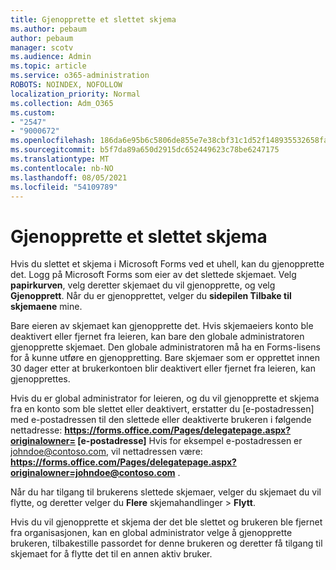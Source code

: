 ```yaml
---
title: Gjenopprette et slettet skjema
ms.author: pebaum
author: pebaum
manager: scotv
ms.audience: Admin
ms.topic: article
ms.service: o365-administration
ROBOTS: NOINDEX, NOFOLLOW
localization_priority: Normal
ms.collection: Adm_O365
ms.custom:
- "2547"
- "9000672"
ms.openlocfilehash: 186da6e95b6c5806de855e7e38cbf31c1d52f148935532658fae0cc3fe111f35
ms.sourcegitcommit: b5f7da89a650d2915dc652449623c78be6247175
ms.translationtype: MT
ms.contentlocale: nb-NO
ms.lasthandoff: 08/05/2021
ms.locfileid: "54109789"
---
```

# <a name="restore-a-deleted-form"></a>Gjenopprette et slettet skjema

Hvis du slettet et skjema i Microsoft Forms ved et uhell, kan du gjenopprette det. Logg på Microsoft Forms som eier av det slettede skjemaet. Velg **papirkurven**, velg deretter skjemaet du vil gjenopprette, og velg **Gjenopprett**. Når du er gjenopprettet, velger du **sidepilen Tilbake til skjemaene** mine.

Bare eieren av skjemaet kan gjenopprette det. Hvis skjemaeiers konto ble deaktivert eller fjernet fra leieren, kan bare den globale administratoren gjenopprette skjemaet. Den globale administratoren må ha en Forms-lisens for å kunne utføre en gjenoppretting. Bare skjemaer som er opprettet innen 30 dager etter at brukerkontoen blir deaktivert eller fjernet fra leieren, kan gjenopprettes.

Hvis du er global administrator for leieren, og du vil gjenopprette et skjema fra en konto som ble slettet eller deaktivert, erstatter du [e-postadressen] med e-postadressen til den slettede eller deaktiverte brukeren i følgende nettadresse: **https://forms.office.com/Pages/delegatepage.aspx?originalowner= [e-postadresse]** Hvis for eksempel e-postadressen er johndoe@contoso.com, vil nettadressen være: **https://forms.office.com/Pages/delegatepage.aspx?originalowner=johndoe@contoso.com** . 

Når du har tilgang til brukerens slettede skjemaer, velger du skjemaet du vil flytte, og deretter velger du **Flere** skjemahandlinger  >  **Flytt**.

Hvis du vil gjenopprette et skjema der det ble slettet og brukeren ble fjernet fra organisasjonen, kan en global administrator velge å gjenopprette brukeren, tilbakestille passordet for denne brukeren og deretter få tilgang til skjemaet for å flytte det til en annen aktiv bruker. 